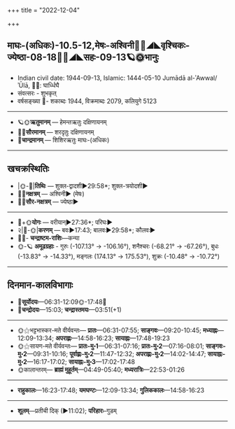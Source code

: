 +++
title = "2022-12-04"

+++
## माघः-(अधिकः)-10.5-12,मेषः-अश्विनी🌛🌌◢◣वृश्चिकः-ज्येष्ठा-08-18🌌🌞◢◣सहः-09-13🪐🌞भानुः
- Indian civil date: 1944-09-13, Islamic: 1444-05-10 Jumādā al-ʾAwwal/ʾŪlā, 🌌🌞: घार्ध्धिघै
- संवत्सरः - शुभकृत्
- वर्षसङ्ख्या 🌛- शकाब्दः 1944, विक्रमाब्दः 2079, कलियुगे 5123
___________________
- 🪐🌞**ऋतुमानम्** — हेमन्तऋतुः दक्षिणायनम्
- 🌌🌞**सौरमानम्** — शरदृतुः दक्षिणायनम्
- 🌛**चान्द्रमानम्** — शिशिरऋतुः माघः-(अधिकः)
___________________


## खचक्रस्थितिः
- |🌞-🌛|**तिथिः** — शुक्ल-द्वादशी►29:58*; शुक्ल-त्रयोदशी►  
- 🌌🌛**नक्षत्रम्** — अश्विनी► (मेषः)  
- 🌌🌞**सौर-नक्षत्रम्** — ज्येष्ठा►  
___________________
- 🌛+🌞**योगः** — वरीयान्►27:36*; परिघः►  
- २|🌛-🌞|**करणम्** — बवः►17:43; बालवः►29:58*; कौलवः►  
- 🌌🌛- **चन्द्राष्टम-राशिः**—कन्या  
- 🌞-🪐 **अमूढग्रहाः** - गुरुः (-107.13° → -106.16°), शनैश्चरः (-68.21° → -67.26°), बुधः (-13.83° → -14.33°), मङ्गलः (174.13° → 175.53°), शुक्रः (-10.48° → -10.72°)
___________________


## दिनमान-कालविभागाः
- 🌅**सूर्योदयः**—06:31-12:09🌞️-17:48🌇  
- 🌛**चन्द्रोदयः**—15:03; **चन्द्रास्तमयः**—03:51(+1)  
___________________
- 🌞⚝भट्टभास्कर-मते वीर्यवन्तः— **प्रातः**—06:31-07:55; **साङ्गवः**—09:20-10:45; **मध्याह्नः**—12:09-13:34; **अपराह्णः**—14:58-16:23; **सायाह्नः**—17:48-19:23  
- 🌞⚝सायण-मते वीर्यवन्तः— **प्रातः-मु॰1**—06:31-07:16; **प्रातः-मु॰2**—07:16-08:01; **साङ्गवः-मु॰2**—09:31-10:16; **पूर्वाह्णः-मु॰2**—11:47-12:32; **अपराह्णः-मु॰2**—14:02-14:47; **सायाह्नः-मु॰2**—16:17-17:02; **सायाह्नः-मु॰3**—17:02-17:48  
- 🌞कालान्तरम्— **ब्राह्मं मुहूर्तम्**—04:49-05:40; **मध्यरात्रिः**—22:53-01:26  
___________________
- **राहुकालः**—16:23-17:48; **यमघण्टः**—12:09-13:34; **गुलिककालः**—14:58-16:23  
___________________
- **शूलम्**—प्रतीची दिक् (►11:02); **परिहारः**–गुडम्  
___________________

